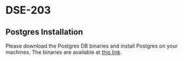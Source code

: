 # DSE-203

## Postgres Installation
Please download the Postgres DB binaries and install Postgres on your machines. The binaries are available at [this link](https://www.postgresql.org/download/).
